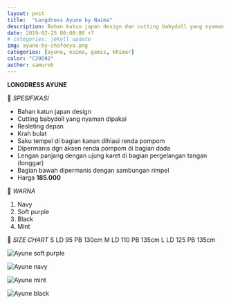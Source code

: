 ```yaml
---
layout: post
title:  "Longdress Ayune by Naima"
description: Bahan katun japan design dan cutting babydoll yang nyaman dengan empat pilihan warna, harganya juga masih di bawah 200.000 lho.
date: 2019-02-25 00:00:00 +7
# categories: jekyll update
img: ayune-by-shafeeya.png
categories: [ayune, naima, gamis, khimar]
color: "C29D92"
author: samuroh
---
```


**LONGDRESS AYUNE**

🌸 *SPESIFIKASI*
- Bahan katun japan design
- Cutting babydoll yang nyaman dipakai
- Resleting depan
- Krah bulat 
- Saku tempel di bagian kanan dihiasi renda pompom
- Dipermanis dgn aksen renda pompom di bagian dada
- Lengan panjang dengan ujung karet di bagian pergelangan tangan (longgar) 
- Bagian bawah dipermanis dengan sambungan rimpel 
- Harga **185.000**

🌸 *WARNA*
01. Navy
02. Soft purple
03. Black
04. Mint

🌸 *SIZE CHART*
S LD 95 PB 130cm
M LD 110 PB 135cm
L LD 125 PB 135cm

![Ayune soft purple](https://scontent-sin6-2.xx.fbcdn.net/v/t1.0-9/53236714_2128996334060115_2860460717490831360_n.jpg?_nc_cat=110&_nc_eui2=AeFcddxRgSHKJp9Az4ZgkdJqaaDkTzjMHFNs-gEsSkjrAmdwjbTOlkihM2Q7aVD4qoSnLTZw6BB5ZM5G1DzhB4DOzxAicM26NIGAvA0haECLMg&_nc_ht=scontent-sin6-2.xx&oh=064126a8cc8f1e7a2f97c3f82d7eb9e0&oe=5D228B8F)


![Ayune navy](https://scontent-sin6-2.xx.fbcdn.net/v/t1.0-9/52867264_2128996370726778_7100503464903442432_n.jpg?_nc_cat=102&_nc_eui2=AeEWJOezNGgrskPbZGT8s1FZZfHXpxtGegFh9kVeu-B5mslAi857bhJ6Q-4uaTZGsGXBVoubCiJl3JzTMIWfap7fB6ZLUhQYgIjoRhQytG1coQ&_nc_ht=scontent-sin6-2.xx&oh=fa6290e94e545356d647e9818a2c6970&oe=5CEDABB2)


![Ayune mint](https://scontent-sin6-2.xx.fbcdn.net/v/t1.0-9/52810429_2128996400726775_8716378373359665152_n.jpg?_nc_cat=100&_nc_eui2=AeFeKiOJfH-lDWlflVkN8qryuejg-ZW-uIqFgEMJ9Wv48qAOYyguiySVR6TiQlxz0okdVVeUe77O-IPXa2UZQwh-stK9k-txBNxzZGOXNaKBcw&_nc_ht=scontent-sin6-2.xx&oh=861cf47fe00249d8f3a38d92d2a1f328&oe=5D1FD78A)


![Ayune black](https://scontent-sin6-2.xx.fbcdn.net/v/t1.0-9/52759594_2128996427393439_2379534885552390144_n.jpg?_nc_cat=100&_nc_eui2=AeE8fP9tNNB7kQiqZ4s3uCzWLS_Tt3uePH_DAmv2DQjsv7b__yFeIJ0ffDYdtSqmS7phHEhzfG5TsQe-htf7CigQinCSSon-YFY3DmNunGIPRQ&_nc_ht=scontent-sin6-2.xx&oh=639a39fcb7b95d49a6b0cd891db7a6b5&oe=5D24EF1E)
